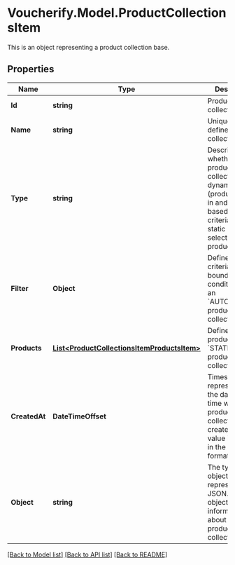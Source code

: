 # Voucherify.Model.ProductCollectionsItem
This is an object representing a product collection base. 

## Properties

Name | Type | Description | Notes
------------ | ------------- | ------------- | -------------
**Id** | **string** | Product collection ID. | [optional] 
**Name** | **string** | Unique user-defined product collection name. | [optional] 
**Type** | **string** | Describes whether the product collection is dynamic (products come in and leave based on set criteria) or static (manually selected products). | [optional] 
**Filter** | **Object** | Defines a set of criteria and boundary conditions for an &#x60;AUTO_UPDATE&#x60; product collection type. | [optional] 
**Products** | [**List&lt;ProductCollectionsItemProductsItem&gt;**](ProductCollectionsItemProductsItem.md) | Defines a set of products for a &#x60;STATIC&#x60; product collection type. | [optional] 
**CreatedAt** | **DateTimeOffset** | Timestamp representing the date and time when the product collection was created. The value is shown in the ISO 8601 format. | [optional] 
**Object** | **string** | The type of the object represented by JSON. This object stores information about the static product collection. | [optional] [default to ObjectEnum.ProductsCollection]

[[Back to Model list]](../../README.md#documentation-for-models) [[Back to API list]](../../README.md#documentation-for-api-endpoints) [[Back to README]](../../README.md)

